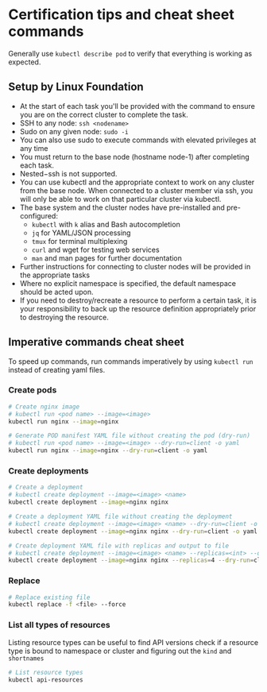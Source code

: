 # Certification tips and cheat sheet commands

Generally use `kubectl describe pod` to verify
that everything is working as expected.

## Setup by Linux Foundation

* At the start of each task you'll be provided with the command to ensure you are on the correct cluster to complete the task.
* SSH to any node: `ssh <nodename>`
* Sudo on any given node: `sudo -i`
* You can also use sudo to execute commands with elevated privileges at any time
* You must return to the base node (hostname node-1) after completing each task.
* Nested−ssh is not supported.
* You can use kubectl and the appropriate context to work on any cluster from the base node. When connected to a cluster member via ssh, you will only be able to work on that particular cluster via kubectl.
* The base system and the cluster nodes have pre-installed and pre-configured:
    * `kubectl` with `k` alias and Bash autocompletion
    * `jq` for YAML/JSON processing
    * `tmux` for terminal multiplexing
    * `curl` and wget for testing web services
    * `man` and man pages for further documentation
* Further instructions for connecting to cluster nodes will be provided in the appropriate tasks
* Where no explicit namespace is specified, the default namespace should be acted upon.
* If you need to destroy/recreate a resource to perform a certain task, it is your responsibility to back up the resource definition appropriately prior to destroying the resource.

## Imperative commands cheat sheet

To speed up commands, run commands imperatively
by using `kubectl run` instead of creating yaml files.

### Create pods

```bash
# Create nginx image
# kubectl run <pod name> --image=<image>
kubectl run nginx --image=nginx
```

```bash
# Generate POD manifest YAML file without creating the pod (dry-run)
# kubectl run <pod name> --image=<image> --dry-run=client -o yaml
kubectl run nginx --image=nginx --dry-run=client -o yaml
```

### Create deployments

```bash
# Create a deployment
# kubectl create deployment --image=<image> <name>
kubectl create deployment --image=nginx nginx
```

```bash
# Create a deployment YAML file without creating the deployment
# kubectl create deployment --image=<image> <name> --dry-run=client -o yaml
kubectl create deployment --image=nginx nginx --dry-run=client -o yaml
```

```bash
# Create deployment YAML file with replicas and output to file
# kubectl create deployment --image=<image> <name> --replicas=<int> --dry-run=client -o yaml > <name>.yaml
kubectl create deployment --image=nginx nginx --replicas=4 --dry-run=client -o yaml > nginx-deployment.yaml
```

### Replace

```bash
# Replace existing file
kubectl replace -f <file> --force
```

### List all types of resources

Listing resource types can be useful to find API versions
check if a resource type is bound to namespace or cluster
and figuring out the `kind` and `shortnames`

```bash
# List resource types
kubectl api-resources
```
